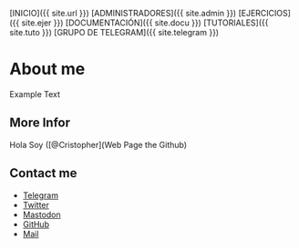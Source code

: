 [INICIO]({{ site.url }})  [ADMINISTRADORES]({{ site.admin }}) [EJERCICIOS]({{ site.ejer }}) [DOCUMENTACIÓN]({{ site.docu }}) [TUTORIALES]({{ site.tuto }}) [GRUPO DE TELEGRAM]({{ site.telegram }})

 # About me

Example Text

 ## More Infor

 Hola Soy ([@Cristopher](Web Page the Github)

 ## Contact me

 - [Telegram]()
 - [Twitter]()
 - [Mastodon]()
 - [GitHub]()
 - [Mail](mailto:)
